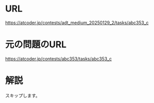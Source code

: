 # URL
https://atcoder.jp/contests/adt_medium_20250129_2/tasks/abc353_c

# 元の問題のURL
https://atcoder.jp/contests/abc353/tasks/abc353_c

# 解説
スキップします。
